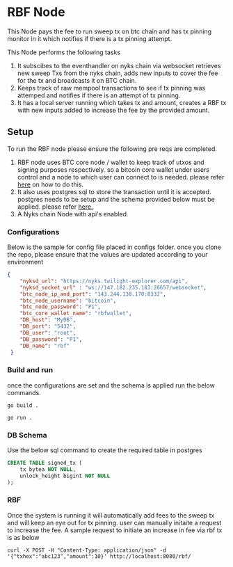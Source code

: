 # RBF Node

This Node pays the fee to run sweep tx on btc chain and has tx pinning monitor in it which notifies if there is a tx pinning attempt.

This Node performs the following tasks
1. It subscibes to the eventhandler on nyks chain via websocket retrieves new sweep Txs from the nyks chain, adds new inputs to cover the fee for the tx and broadcasts it on BTC chain.
2. Keeps track of raw mempool transactions to see if tx pinning was attemped and notifies if there is an attempt of tx pinning.
3. It has a local server running which takes tx and amount, creates a RBF tx with new inputs added to increase the fee by the provided amount.


## Setup
To run the RBF node please ensure the following pre reqs are completed.

1. RBF node uses BTC core node / wallet to keep track of utxos and signing purposes respectively. so a bitcoin core wallet under users control and a node to which user can connect to is needed. please refer [here](https://bitcoin.org/en/full-node) on how to do this. 
2. It also uses postgres sql to store the transaction until it is accepted. postgres needs to be setup and the schema provided below must be applied. please refer [here.](https://www.digitalocean.com/community/tutorials/how-to-install-postgresql-on-ubuntu-20-04-quickstart)
3. A Nyks chain Node with api's enabled.

### Configurations
Below is the sample for config file placed in configs folder. once you clone the repo, please ensure that the values are updated according to your environment

```json
{
    "nyksd_url": "https://nyks.twilight-explorer.com/api",
    "nyksd_socket_url" : "ws://147.182.235.183:26657/websocket",
    "btc_node_ip_and_port": "143.244.138.170:8332",
    "btc_node_username": "bitcoin",
    "btc_node_password": "P1",
    "btc_core_wallet_name": "rbfwallet",
    "DB_host": "MyDB",
    "DB_port": "5432",
    "DB_user": "root",
    "DB_password": "P1",
    "DB_name": "rbf"
 }
 ```

 ### Build and run
 once the configurations are set and the schema is applied run the below commands.
 ```shell
 go build .
 ```

 ```shell
 go run .
 ```

### DB Schema
Use the below sql command to create the required table in postgres

```sql
CREATE TABLE signed_tx (
    tx bytea NOT NULL,
    unlock_height bigint NOT NULL
);
```

### RBF
Once the system is running it will automatically add fees to the sweep tx and will keep an eye out for tx pinning. user can manually initaite a request to increase the fee. A sample request to initiate an increase in fee via rbf tx is as below

```shell
curl -X POST -H "Content-Type: application/json" -d '{"txhex":"abc123","amount":10}' http://localhost:8080/rbf/
```
